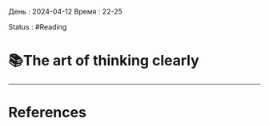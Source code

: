 День : 2024-04-12 
Время : 22-25

Status : #Reading   


# 📚The art of thinking clearly



---
# References